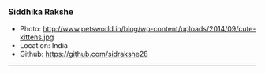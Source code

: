 ### Siddhika Rakshe
- Photo: http://www.petsworld.in/blog/wp-content/uploads/2014/09/cute-kittens.jpg
- Location: India
- Github: https://github.com/sidrakshe28
***
